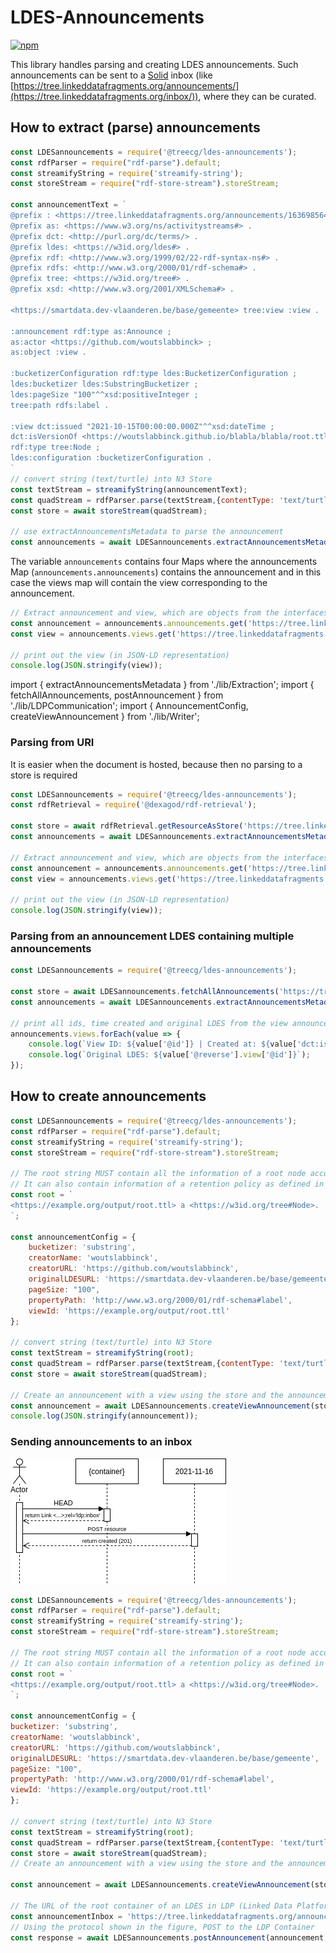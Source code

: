 # LDES-Announcements
[![npm](https://img.shields.io/npm/v/@treecg/ldes-announcements)](https://www.npmjs.com/package/@treecg/ldes-announcements)

This library handles parsing and creating LDES announcements.
Such announcements can be sent to a [Solid](https://solidproject.org/TR/protocol) inbox (like [https://tree.linkeddatafragments.org/announcements/](https://tree.linkeddatafragments.org/inbox/)), where they can be curated.

## How to extract (parse) announcements

```javascript
const LDESannouncements = require('@treecg/ldes-announcements');
const rdfParser = require("rdf-parse").default;
const streamifyString = require('streamify-string');
const storeStream = require("rdf-store-stream").storeStream;

const announcementText = `
@prefix : <https://tree.linkeddatafragments.org/announcements/1636985640000/ExampleViewAnnouncement.ttl#> .
@prefix as: <https://www.w3.org/ns/activitystreams#> .
@prefix dct: <http://purl.org/dc/terms/> .
@prefix ldes: <https://w3id.org/ldes#> .
@prefix rdf: <http://www.w3.org/1999/02/22-rdf-syntax-ns#> .
@prefix rdfs: <http://www.w3.org/2000/01/rdf-schema#> .
@prefix tree: <https://w3id.org/tree#> .
@prefix xsd: <http://www.w3.org/2001/XMLSchema#> .

<https://smartdata.dev-vlaanderen.be/base/gemeente> tree:view :view .

:announcement rdf:type as:Announce ;
as:actor <https://github.com/woutslabbinck> ;
as:object :view .

:bucketizerConfiguration rdf:type ldes:BucketizerConfiguration ;
ldes:bucketizer ldes:SubstringBucketizer ;
ldes:pageSize "100"^^xsd:positiveInteger ;
tree:path rdfs:label .

:view dct:issued "2021-10-15T00:00:00.000Z"^^xsd:dateTime ;
dct:isVersionOf <https://woutslabbinck.github.io/blabla/blabla/root.ttl> ;
rdf:type tree:Node ;
ldes:configuration :bucketizerConfiguration .
`
// convert string (text/turtle) into N3 Store
const textStream = streamifyString(announcementText);
const quadStream = rdfParser.parse(textStream,{contentType: 'text/turtle'});
const store = await storeStream(quadStream);

// use extractAnnouncementsMetadata to parse the announcement
const announcements = await LDESannouncements.extractAnnouncementsMetadata(store);
```
The variable `announcements` contains four Maps where the announcements Map (`announcements.announcements`) contains the announcement and in this case the views map will contain the view corresponding to the announcement.

```javascript
// Extract announcement and view, which are objects from the interfaces defined in src/util/Interfaces.ts
const announcement = announcements.announcements.get('https://tree.linkeddatafragments.org/announcements/1636985640000/ExampleViewAnnouncement.ttl#announcement');
const view = announcements.views.get('https://tree.linkeddatafragments.org/announcements/1636985640000/ExampleViewAnnouncement.ttl#view');

// print out the view (in JSON-LD representation)
console.log(JSON.stringify(view));
```
import { extractAnnouncementsMetadata } from './lib/Extraction';
import { fetchAllAnnouncements, postAnnouncement } from './lib/LDPCommunication';
import { AnnouncementConfig, createViewAnnouncement } from './lib/Writer';
### Parsing from URI
It is easier when the document is hosted, because then no parsing to a store is required

```javascript
const LDESannouncements = require('@treecg/ldes-announcements');
const rdfRetrieval = require('@dexagod/rdf-retrieval');

const store = await rdfRetrieval.getResourceAsStore('https://tree.linkeddatafragments.org/announcements/1636985640000/ExampleViewAnnouncement.ttl');
const announcements = await LDESannouncements.extractAnnouncementsMetadata(store);

// Extract announcement and view, which are objects from the interfaces defined in src/util/Interfaces.ts
const announcement = announcements.announcements.get('https://tree.linkeddatafragments.org/announcements/1636985640000/ExampleViewAnnouncement.ttl#announcement');
const view = announcements.views.get('https://tree.linkeddatafragments.org/announcements/1636985640000/ExampleViewAnnouncement.ttl#view');

// print out the view (in JSON-LD representation)
console.log(JSON.stringify(view));
```

### Parsing from an announcement LDES containing multiple announcements

```javascript
const LDESannouncements = require('@treecg/ldes-announcements');

const store = await LDESannouncements.fetchAllAnnouncements('https://tree.linkeddatafragments.org/announcements/');
const announcements = await LDESannouncements.extractAnnouncementsMetadata(store);

// print all ids, time created and original LDES from the view announcements
announcements.views.forEach(value => {
    console.log(`View ID: ${value['@id']} | Created at: ${value['dct:issued']['@value']}`);
    console.log(`Original LDES: ${value['@reverse'].view['@id']}`);
});
```
## How to create announcements

```javascript
const LDESannouncements = require('@treecg/ldes-announcements');
const rdfParser = require("rdf-parse").default;
const streamifyString = require('streamify-string');
const storeStream = require("rdf-store-stream").storeStream;

// The root string MUST contain all the information of a root node according to the TREE Hypermedia specification (https://w3id.org/tree/specification)
// It can also contain information of a retention policy as defined in the Linked Data Event Streams specification (https://w3id.org/ldes/specification)
const root = `
<https://example.org/output/root.ttl> a <https://w3id.org/tree#Node>.
`;

const announcementConfig = {
    bucketizer: 'substring',
    creatorName: 'woutslabbinck',
    creatorURL: 'https://github.com/woutslabbinck',
    originalLDESURL: 'https://smartdata.dev-vlaanderen.be/base/gemeente',
    pageSize: "100",
    propertyPath: 'http://www.w3.org/2000/01/rdf-schema#label',
    viewId: 'https://example.org/output/root.ttl'
};

// convert string (text/turtle) into N3 Store
const textStream = streamifyString(root);
const quadStream = rdfParser.parse(textStream,{contentType: 'text/turtle'});
const store = await storeStream(quadStream);

// Create an announcement with a view using the store and the announcement configuration
const announcement = await LDESannouncements.createViewAnnouncement(store, announcementConfig);
console.log(JSON.stringify(announcement));
```
### Sending announcements to an inbox

![img](./img/LDES%20Write-Writing%20to%20container.png)
```javascript
const LDESannouncements = require('@treecg/ldes-announcements');
const rdfParser = require("rdf-parse").default;
const streamifyString = require('streamify-string');
const storeStream = require("rdf-store-stream").storeStream;

// The root string MUST contain all the information of a root node according to the TREE Hypermedia specification (https://w3id.org/tree/specification)
// It can also contain information of a retention policy as defined in the Linked Data Event Streams specification (https://w3id.org/ldes/specification)
const root = `
<https://example.org/output/root.ttl> a <https://w3id.org/tree#Node>.
`;

const announcementConfig = {
bucketizer: 'substring',
creatorName: 'woutslabbinck',
creatorURL: 'https://github.com/woutslabbinck',
originalLDESURL: 'https://smartdata.dev-vlaanderen.be/base/gemeente',
pageSize: "100",
propertyPath: 'http://www.w3.org/2000/01/rdf-schema#label',
viewId: 'https://example.org/output/root.ttl'
};

// convert string (text/turtle) into N3 Store
const textStream = streamifyString(root);
const quadStream = rdfParser.parse(textStream,{contentType: 'text/turtle'});
const store = await storeStream(quadStream);
// Create an announcement with a view using the store and the announcement configuration

const announcement = await LDESannouncements.createViewAnnouncement(store, announcementConfig);

// The URL of the root container of an LDES in LDP (Linked Data Platform, see https://www.w3.org/TR/ldp/)
const announcementInbox = 'https://tree.linkeddatafragments.org/announcements/'
// Using the protocol shown in the figure, POST to the LDP Container
const response = await LDESannouncements.postAnnouncement(announcement, announcementInbox);
```

